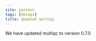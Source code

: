 ```yaml
---
site: pasteur
tags: [devops]
title: Updated multiqc
---
```


We have updated multiqc to  version 0.7.0
